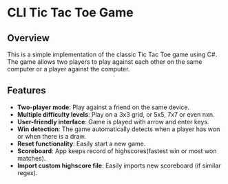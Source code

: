 # CLI Tic Tac Toe Game

## Overview
This is a simple implementation of the classic Tic Tac Toe game using C#. The game allows two players to play against each other on the same computer or a player against the computer. 

## Features
- **Two-player mode**: Play against a friend on the same device.
- **Multiple difficulty levels**: Play on a 3x3 grid, or 5x5, 7x7 or even nxn.
- **User-friendly interface**: Game is played with arrow and enter keys.
- **Win detection**: The game automatically detects when a player has won or when there is a draw.
- **Reset functionality**: Easily start a new game.
- **Scoreboard**: App keeps record of highscores(fastest win or most won matches).
- **Import custom highscore file**: Easily imports new scoreboard (if similar regex).

